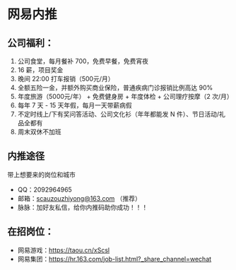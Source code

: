 # 网易内推  

## 公司福利：

1. 公司食堂，每月餐补 700，免费早餐，免费宵夜
2. 16 薪，项目奖金
3. 晚间 22:00 打车报销（500元/月）
4. 全额五险一金，并额外购买商业保险，普通疾病门诊报销比例高达 90%
5. 年度旅游（5000元/年） + 免费健身房 + 年度体检 + 公司理疗按摩（2 次/月）
6. 每年 7 天 - 15 天年假，每月一天带薪病假
7. 不定时线上/下有奖问答活动、公司文化衫（年年都能发 N 件）、节日活动/礼品全都有
8. 周末双休不加班

## 内推途径
带上想要来的岗位和城市

- QQ：2092964965
- 邮箱：scauzouzhiyong@163.com （推荐）
- 脉脉：加好友私信，给你内推码助你成功！！！

## 在招岗位：

- 网易游戏：https://taou.cn/xScsl
- 网易集团：https://hr.163.com/job-list.html?_share_channel=wechat
